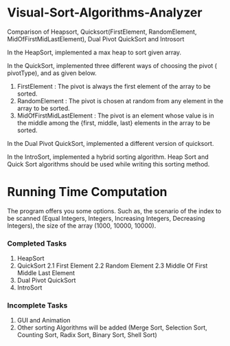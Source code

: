 # Visual-Sort-Algorithms-Analyzer
Comparison of Heapsort, Quicksort(FirstElement, RandomElement, MidOfFirstMidLastElement), Dual Pivot QuickSort and Introsort

In the HeapSort, implemented a max heap to sort given array.

In the QuickSort, implemented three different ways of choosing the pivot ( pivotType), and as given below.

  1. FirstElement : The pivot is always the first element of the array to be sorted.
  2. RandomElement : The pivot is chosen at random from any element in the array to be sorted.
  3. MidOfFirstMidLastElement : The pivot is an element whose value is in the middle among the {first, middle, last} elements in the array to be sorted.

In the Dual Pivot QuickSort, implemented a different version of quicksort.

In the IntroSort, implemented a hybrid sorting algorithm. Heap Sort and Quick Sort algorithms should be used while writing this sorting method.

# Running Time Computation
The program offers you some options. Such as, the scenario of the index to be scanned (Equal Integers, Integers, Increasing Integers, Decreasing Integers), the size of the array (1000, 10000, 10000).

### Completed Tasks
1. HeapSort
2. QuickSort
  2.1 First Element
  2.2 Random Element
  2.3 Middle Of First Middle Last Element
3. Dual Pivot QuickSort
4. IntroSort

### Incomplete Tasks
1. GUI and Animation
2. Other sorting Algorithms will be added (Merge Sort, Selection Sort, Counting Sort, Radix Sort, Binary Sort, Shell Sort)
